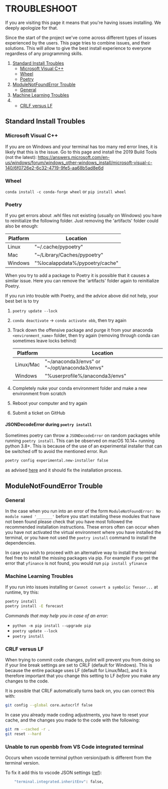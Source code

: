 # TROUBLESHOOT

<!-- markdownlint-disable MD033 -->

If you are visiting this page it means that you're having issues installing. We deeply apologize for that.

Since the start of the project we've come across different types of issues experienced by the users. This page tries to combine issues, and their solutions.
This will allow to give the best install experience to everyone regardless of any programming skills.

<ol>
<li>
  <a href="#">Standard Install Troubles</a>
  <ul>
    <li><a href="#microsoft-visual-v++">Microsoft Visual C++</a></li>
    <li><a href="#wheel">Wheel</a></li>
    <li><a href="#Poetry">Poetry</a></li>
  </ul>
</li>
<li>
  <a href="#">ModuleNotFoundError Trouble</a>
  <ul>
    <li><a href="#general">General</a></li>
  </ul>
</li>
<li>
  <a href="#machine-learning-troubles">Machine Learning Troubles</a>
</li>
<li>
  <ul>
    <li><a href="#CRLF-versus-LF">CRLF versus LF</a></li>
  </ul>
</li>
</ol>

## Standard Install Troubles

### Microsoft Visual C++

If you are on Windows and your terminal has too many red error lines, it is likely that
this is the issue. Go to this page and install the 2019 Build Tools (not the latest):
<https://answers.microsoft.com/en-us/windows/forum/windows_other-windows_install/microsoft-visual-c-140/6f0726e2-6c32-4719-9fe5-aa68b5ad8e6d>

### Wheel

`conda install -c conda-forge wheel` or `pip install wheel`

### Poetry

If you get errors about .whl files not existing (usually on Windows) you have to reinitialize the following folder.
Just removing the 'artifacts' folder could also be enough:

| Platform | Location                        |
| -------- | ------------------------------- |
| Linux    | "~/.cache/pypoetry"             |
| Mac      | "~/Library/Caches/pypoetry"     |
| Windows  | "%localappdata%/pypoetry/cache" |

When you try to add a package to Poetry it is possible that it causes a similar issue. Here you can remove the
'artifacts' folder again to reinitialize Poetry.

If you run into trouble with Poetry, and the advice above did not help, your best bet is to try

1. `poetry update --lock`

2. `conda deactivate` -> `conda activate obb`, then try again

3. Track down the offensive package and purge it from your anaconda `<environment_name>` folder, then try again
   (removing through conda can sometimes leave locks behind)

   | Platform  | Location                                     |
   | --------- | -------------------------------------------- |
   | Linux/Mac | "~/anaconda3/envs" or "~/opt/anaconda3/envs" |
   | Windows   | "%userprofile%/anaconda3/envs"               |

4. Completely nuke your conda environment folder and make a new environment from scratch

5. Reboot your computer and try again

6. Submit a ticket on GitHub

#### JSONDecodeError during `poetry install`

Sometimes poetry can throw a `JSONDecodeError` on random packages while running `poetry install`.
This can be observed on macOS 10.14+ running python 3.8+.
This is because of the use of an experimental installer that can be switched off to avoid the mentioned error.
Run

```bash
poetry config experimental.new-installer false
```

as advised [here](https://github.com/python-poetry/poetry/issues/4210) and it should fix the installation process.

## ModuleNotFoundError Trouble

### General

In the case when you run into an error of the form `ModuleNotFoundError: No module named '_______'` before you start installing these modules that have not been found please check that you have most followed the recommended installation instructions.
These errors often can occur when you have not activated the virtual environment where you have installed the terminal, or you have not used the `poetry install` command to install the dependencies.

In case you wish to proceed with an alternative way to install the terminal feel free to install the missing packages via pip. For example if you get the error that `yfinance` is not found, you would run `pip install yfinance`

### Machine Learning Troubles

If you run into issues installing or `Cannot convert a symbolic Tensor...` at runtime, try this:

```bash
poetry install
poetry install -E forecast
```

_Commands that may help you in case of an error:_

- `python -m pip install --upgrade pip`
- `poetry update --lock`
- `poetry install`

### CRLF versus LF

When trying to commit code changes, pylint will prevent you from doing so if your line break settings are set to
CRLF (default for Windows).
This is because the entire package uses LF (default for Linux/Mac), and it is therefore
important that you change this setting to LF _before_ you make any changes to the code.

It is possible that CRLF automatically turns back on, you can correct this with:

```bash
git config --global core.autocrlf false
```

In case you already made coding adjustments, you have to reset your cache, and the changes you made to the code with
the following:

```bash
git rm --cached -r .
git reset --hard
```

### Unable to run openbb from VS Code integrated terminal

Occurs when vscode terminal python version/path is different from the terminal version.

To fix it add this to vscode JSON settings ([ref](https://stackoverflow.com/questions/54582361/vscode-terminal-shows-incorrect-python-version-and-path-launching-terminal-from)):

```bash
    "terminal.integrated.inheritEnv": false,
```
